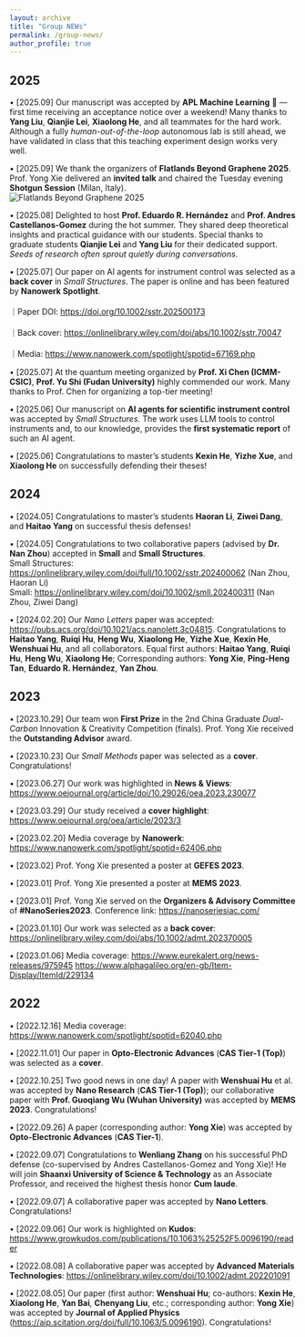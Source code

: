 ```yaml
---
layout: archive
title: "Group NEWs"
permalink: /group-news/
author_profile: true
---
```





## 2025

• [2025.09] Our manuscript was accepted by **APL Machine Learning** 🎉 — first time receiving an acceptance notice over a weekend! Many thanks to **Yang Liu**, **Qianjie Lei**, **Xiaolong He**, and all teammates for the hard work. Although a fully *human-out-of-the-loop* autonomous lab is still ahead, we have validated in class that this teaching experiment design works very well.

• [2025.09] We thank the organizers of **Flatlands Beyond Graphene 2025**. Prof. Yong Xie delivered an **invited talk** and chaired the Tuesday evening **Shotgun Session** (Milan, Italy).<br>
![Flatlands Beyond Graphene 2025](/images/2025-flatlands-invited-talk.png)

• [2025.08] Delighted to host **Prof. Eduardo R. Hernández** and **Prof. Andres Castellanos-Gomez** during the hot summer. They shared deep theoretical insights and practical guidance with our students. Special thanks to graduate students **Qianjie Lei** and **Yang Liu** for their dedicated support. *Seeds of research often sprout quietly during conversations.*

• [2025.07] Our paper on AI agents for instrument control was selected as a **back cover** in *Small Structures*. The paper is online and has been featured by **Nanowerk Spotlight**.<br>
<br>｜Paper DOI: https://doi.org/10.1002/sstr.202500173<br>
<br>｜Back cover: https://onlinelibrary.wiley.com/doi/abs/10.1002/sstr.70047<br>
<br>｜Media: https://www.nanowerk.com/spotlight/spotid=67169.php

• [2025.07] At the quantum meeting organized by **Prof. Xi Chen (ICMM-CSIC)**, **Prof. Yu Shi (Fudan University)** highly commended our work. Many thanks to Prof. Chen for organizing a top-tier meeting!

• [2025.06] Our manuscript on **AI agents for scientific instrument control** was accepted by *Small Structures*. The work uses LLM tools to control instruments and, to our knowledge, provides the **first systematic report** of such an AI agent.

• [2025.06] Congratulations to master’s students **Kexin He**, **Yizhe Xue**, and **Xiaolong He** on successfully defending their theses!


## 2024

• [2024.05] Congratulations to master’s students **Haoran Li**, **Ziwei Dang**, and **Haitao Yang** on successful thesis defenses!

• [2024.05] Congratulations to two collaborative papers (advised by **Dr. Nan Zhou**) accepted in **Small** and **Small Structures**.<br>
Small Structures: https://onlinelibrary.wiley.com/doi/full/10.1002/sstr.202400062 (Nan Zhou, Haoran Li)<br>
Small: https://onlinelibrary.wiley.com/doi/10.1002/smll.202400311 (Nan Zhou, Ziwei Dang)

• [2024.02.20] Our *Nano Letters* paper was accepted: https://pubs.acs.org/doi/10.1021/acs.nanolett.3c04815. Congratulations to **Haitao Yang**, **Ruiqi Hu**, **Heng Wu**, **Xiaolong He**, **Yizhe Xue**, **Kexin He**, **Wenshuai Hu**, and all collaborators. Equal first authors: **Haitao Yang**, **Ruiqi Hu**, **Heng Wu**, **Xiaolong He**; Corresponding authors: **Yong Xie**, **Ping-Heng Tan**, **Eduardo R. Hernández**, **Yan Zhou**.


## 2023

• [2023.10.29] Our team won **First Prize** in the 2nd China Graduate *Dual-Carbon* Innovation & Creativity Competition (finals). Prof. Yong Xie received the **Outstanding Advisor** award.

• [2023.10.23] Our *Small Methods* paper was selected as a **cover**. Congratulations!

• [2023.06.27] Our work was highlighted in **News & Views**: https://www.oejournal.org/article/doi/10.29026/oea.2023.230077

• [2023.03.29] Our study received a **cover highlight**: https://www.oejournal.org/oea/article/2023/3

• [2023.02.20] Media coverage by **Nanowerk**: https://www.nanowerk.com/spotlight/spotid=62406.php

• [2023.02] Prof. Yong Xie presented a poster at **GEFES 2023**.

• [2023.01] Prof. Yong Xie presented a poster at **MEMS 2023**.

• [2023.01] Prof. Yong Xie served on the **Organizers & Advisory Committee** of **#NanoSeries2023**. Conference link: https://nanoseriesiac.com/

• [2023.01.10] Our work was selected as a **back cover**: https://onlinelibrary.wiley.com/doi/abs/10.1002/admt.202370005

• [2023.01.06] Media coverage: https://www.eurekalert.org/news-releases/975945  https://www.alphagalileo.org/en-gb/Item-Display/ItemId/229134


## 2022

• [2022.12.16] Media coverage: https://www.nanowerk.com/spotlight/spotid=62040.php

• [2022.11.01] Our paper in **Opto-Electronic Advances** (**CAS Tier-1 (Top)**) was selected as a **cover**.

• [2022.10.25] Two good news in one day! A paper with **Wenshuai Hu** et al. was accepted by **Nano Research** (**CAS Tier-1 (Top)**); our collaborative paper with **Prof. Guoqiang Wu (Wuhan University)** was accepted by **MEMS 2023**. Congratulations!

• [2022.09.26] A paper (corresponding author: **Yong Xie**) was accepted by **Opto-Electronic Advances** (**CAS Tier-1**).

• [2022.09.07] Congratulations to **Wenliang Zhang** on his successful PhD defense (co-supervised by Andres Castellanos-Gomez and Yong Xie)! He will join **Shaanxi University of Science & Technology** as an Associate Professor, and received the highest thesis honor **Cum laude**.

• [2022.09.07] A collaborative paper was accepted by **Nano Letters**. Congratulations!

• [2022.09.06] Our work is highlighted on **Kudos**: https://www.growkudos.com/publications/10.1063%25252F5.0096190/reader

• [2022.08.08] A collaborative paper was accepted by **Advanced Materials Technologies**: https://onlinelibrary.wiley.com/doi/10.1002/admt.202201091

• [2022.08.05] Our paper (first author: **Wenshuai Hu**; co-authors: **Kexin He**, **Xiaolong He**, **Yan Bai**, **Chenyang Liu**, etc.; corresponding author: **Yong Xie**) was accepted by **Journal of Applied Physics** (https://aip.scitation.org/doi/full/10.1063/5.0096190). Congratulations!
